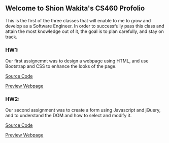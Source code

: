 ## Welcome to Shion Wakita's CS460 Profolio

This is the first of the three classes that will enable to me to grow and develop as a Software Engineer. In order to successfully pass this class and attain the most knowledge out of it, the goal is to plan carefully, and stay on track. 



### HW1:

Our first assignemnt was to design a webpage using HTML, and use Bootstrap and CSS to enhance the looks of the page.

[Source Code](https://github.com/swakita14/swakita14.github.io/tree/master/HW1)

[Preview Webpage](https://swakita14.github.io/HW1/index.html)


### HW2:

Our second assignment was to create a form using Javascript and jQuery, and to understand the DOM and how to select and modify it.

[Source Code](https://github.com/swakita14/swakita14.github.io/tree/master/HW2)

[Preview Webpage](https://swakita14.github.io/HW2/index.html)
